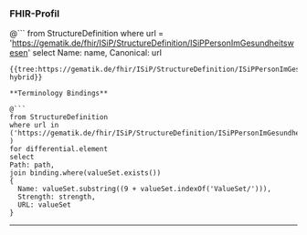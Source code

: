 ### FHIR-Profil

@```
from StructureDefinition where url = 'https://gematik.de/fhir/ISiP/StructureDefinition/ISiPPersonImGesundheitswesen' select Name: name, Canonical: url
```
{{tree:https://gematik.de/fhir/ISiP/StructureDefinition/ISiPPersonImGesundheitswesen, hybrid}}

**Terminology Bindings**

@```
from StructureDefinition
where url in ('https://gematik.de/fhir/ISiP/StructureDefinition/ISiPPersonImGesundheitswesen' )
for differential.element
select
Path: path,
join binding.where(valueSet.exists())
{
  Name: valueSet.substring((9 + valueSet.indexOf('ValueSet/'))),
  Strength: strength,
  URL: valueSet
}
```

---